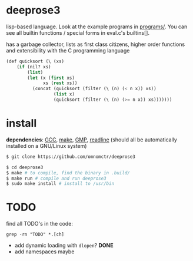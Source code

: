 # deeprose3

lisp-based language. Look at the example programs in [programs/](https://github.com/omnomctr/deeprose3/tree/main/programs).
You can see all builtin functions / special forms in eval.c's builtins[].

has a garbage collector, lists as first class citizens, higher order functions and extensibility with the C programming language

```lisp
(def quicksort (\ (xs)
    (if (nil? xs) 
        (list)
        (let (x (first xs)
              xs (rest xs))
          (concat (quicksort (filter (\ (n) (< n x)) xs))
                  (list x)
                  (quicksort (filter (\ (n) (>= n x)) xs)))))))

```

# install

**dependencies**: [GCC](https://gcc.gnu.org/), [make](https://www.gnu.org/software/make/), [GMP](https://gmplib.org/), [readline](https://www.gnu.org/software/readline/) (should all be automatically installed on a GNU/Linux system)

```sh
$ git clone https://github.com/omnomctr/deeprose3

$ cd deeprose3
$ make # to compile, find the binary in .build/
$ make run # compile and run deeprose3 
$ sudo make install # install to /usr/bin
```

# TODO
find all TODO's in the code:
```ch
grep -rn "TODO" *.[ch]
```
* add dynamic loading with `dlopen`? **DONE**
* add namespaces maybe
